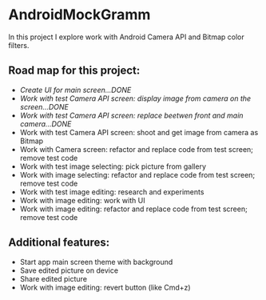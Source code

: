 # AndroidMockGramm
In this project I explore work with Android Camera API and Bitmap color filters.

## Road map for this project:
- *Create UI for main screen...DONE*
- *Work with test Camera API screen: display image from camera on the screen...DONE*
- *Work with test Camera API screen: replace beetwen front and main camera...DONE*
- Work with test Camera API screen: shoot and get image from camera as Bitmap
- Work with Camera screen: refactor and replace code from test screen; remove test code
- Work with test image selecting: pick picture from gallery
- Work with image selecting: refactor and replace code from test screen; remove test code
- Work with test image editing: research and experiments
- Work with image editing: work with UI
- Work with image editing: refactor and replace code from test screen; remove test code

## Additional features:
- Start app main screen theme with background
- Save edited picture on device
- Share edited picture
- Work with image editing: revert button (like Cmd+z)
